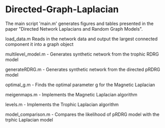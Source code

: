 # Directed-Graph-Laplacian
The main script 'main.m' generates figures and tables presented in the paper "Directed Network Laplacians and Random Graph Models".

load_data.m  Reads in the network data and output the largest connected component it into a graph object

multilevel_model.m - Generates synthetic network from the trophic RDRG model

generateRDRG.m -  Generates synthetic network from the directed pRDRG model

optimal_g.m - Finds the optimal parameter g for the Magnetic Laplacian

meigenmaps.m - Implements the Magnetic Laplacian algorithm

levels.m - Implements the Trophic Laplacian algorithm

model_comparison.m - Compares the likelihood of pRDRG model with the trphic Laplacian model



